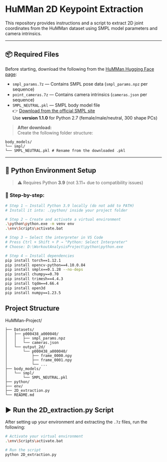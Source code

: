 # HuMMan 2D Keypoint Extraction

This repository provides instructions and a script to extract 2D joint coordinates from the HuMMan dataset using SMPL model parameters and camera intrinsics.

---

## 📦 Required Files

Before starting, download the following from the [HuMMan Hugging Face page](https://huggingface.co/datasets/caizhongang/HuMMan/tree/main/humman_release_v1.0_point):

- `smpl_params.7z` — Contains SMPL pose data (`smpl_params.npz` per sequence)
- `point_cameras.7z` — Contains camera intrinsics (`cameras.json` per sequence)
- `SMPL_NEUTRAL.pkl` — SMPL body model file  
  👉 [Download from the official SMPL site](https://smpl.is.tue.mpg.de/index.html)  
  Use **version 1.1.0** for Python 2.7 (female/male/neutral, 300 shape PCs)

> **After download:**  
Create the following folder structure:
```
body_models/
└── smpl/
└── SMPL_NEUTRAL.pkl # Rename from the downloaded .pkl
```
---

## 🧰 Python Environment Setup

> ⚠️ Requires Python **3.9** (not 3.11+ due to compatibility issues)

### 🔧 Step-by-step:

```bash
# Step 1 — Install Python 3.9 locally (do not add to PATH)
# Install it into: ./python/ inside your project folder

# Step 2 — Create and activate a virtual environment
.\python\python.exe -m venv env
.\env\Scripts\activate.bat

# Step 3 — Select the interpreter in VS Code
# Press Ctrl + Shift + P → "Python: Select Interpreter"
# Choose: D:\WorkoutAnalysisProject\python\python.exe

# Step 4 — Install dependencies
pip install torch==1.12.1
pip install opencv-python==4.10.0.84
pip install smplx==0.1.28 --no-deps
pip install chumpy==0.70
pip install trimesh==4.4.3
pip install tqdm==4.66.4
pip install open3d
pip install numpy==1.23.5
```

## Project Structure
HuMMan-Project/
```
├── Datasets/
│   ├── p000438_a000040/
│   │   ├── smpl_params.npz
│   │   └── cameras.json
│   └── output_2d/
│       └── p000438_a000040/
│           ├── frame_0000.npy
│           ├── frame_0001.npy
│           └── ...
├── body_models/
│   └── smpl/
│       └── SMPL_NEUTRAL.pkl
├── python/                  
├── env/                
├── 2D_extraction.py      
└── README.md
```

## ▶️ Run the 2D_extraction.py Script

After setting up your environment and extracting the `.7z` files, run the following:

```bash
# Activate your virtual environment
.\env\Scripts\activate.bat

# Run the script
python 2D_extraction.py
```
